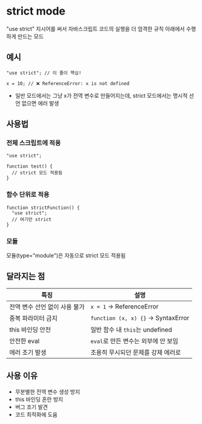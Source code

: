 # strict mode

"use strict" 지시어를 써서 자바스크립트 코드의 실행을 더 엄격한 규칙 아래에서 수행하게 만드는 모드

## 예시

```
"use strict"; // 이 줄이 핵심!

x = 10; // ❌ ReferenceError: x is not defined
```

- 일반 모드에서는 그냥 x가 전역 변수로 만들어지는데, strict 모드에서는 명시적 선언 없으면 에러 발생

## 사용법

### 전체 스크립트에 적용

```
"use strict";

function test() {
  // strict 모드 적용됨
}
```

### 함수 단위로 적용

```
function strictFunction() {
  "use strict";
  // 여기만 strict
}
```

### 모듈

모듈(type="module")은 자동으로 strict 모드 적용됨

## 달라지는 점

| 특징 | 설명 |
|------|------|
| 전역 변수 선언 없이 사용 불가 | `x = 1` → ReferenceError |
| 중복 파라미터 금지 | `function (x, x) {}` → SyntaxError |
| this 바인딩 안전 | 일반 함수 내 `this`는 undefined |
| 안전한 eval | `eval`로 만든 변수는 외부에 안 보임 |
| 에러 조기 발생 | 조용히 무시되던 문제를 강제 에러로 |

## 사용 이유

- 무분별한 전역 변수 생성 방지
- this 바인딩 혼란 방지
- 버그 조기 발견
- 코드 최적화에 도움
